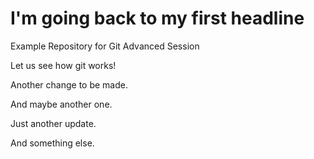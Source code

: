 # I'm going back to my first headline

Example Repository for Git Advanced Session

Let us see how git works!

Another change to be made.

And maybe another one.

Just another update.

And something else.
